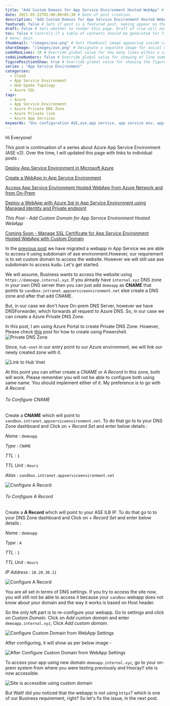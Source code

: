 ```yaml
---
title: "Add Custom Domain for App Service Environment Hosted WebApp" # Title of the blog post.
date: 2021-05-22T01:00:00+05:30 # Date of post creation.
description: "Add Custom Domain for App Service Environment Hosted WebApp" # Description used for search engine.
featured: false # Sets if post is a featured post, making appear on the home page side bar.
draft: false # Sets whether to render this page. Draft of true will not be rendered.
toc: false # Controls if a table of contents should be generated for first-level links automatically.
# menu: main
thumbnail: "/images/ase.png" # Sets thumbnail image appearing inside card on homepage.
shareImage: "/images/ase.png" # Designate a separate image for social media sharing.
codeMaxLines: 10 # Override global value for how many lines within a code block before auto-collapsing.
codeLineNumbers: false # Override global value for showing of line numbers within code block.
figurePositionShow: true # Override global value for showing the figure label.
series : "App Service Environment"
categories:
  - Cloud
  - App Service Environment
  - Hub-Spoke Topology
  - Azure SQL
tags:
  - Azure
  - App Service Environment
  - Azure Private DNS Zone
  - Azure Private link
  - Azure App Services
keywords: "dns configuration ASE,ase,app service, app service env, app service env v2,app service environment,app service environment v2,deploy application in app service environment,app service environment and private link, ase in hub spoke,hub spoke,hub spoke network,hub spoke network topology,azure hub spoke,azure hub spoke network,azure hub spoke network topology,app service environment and private endpoint,azure sql, azure sql and private endpoint,azure private dns zone, resolve azure internal DNS from your on prem,hub spoke dns forwarder,dns forwarder in hub spoke,dns forwarder in hub spoke network topology,dns forwarder"
---
```


Hi Everyone!

This post is continuation of a series about Azure App Service Environment (ASE v2). Over the time, I will updated this page with links to individual posts :  

[Deploy App Service Environment in Microsoft Azure](/post/deploy-app-service-environment-v2-in-microsoft-azure)

[Create a WebApp in App Service Environment](/post/create-a-webapp-in-app-service-environment)

[Access App Service Environment Hosted WebApp from Azure Network and from On-Prem](/post/access-app-service-environment-hosted-webapp-from-azure-network-and-from-on-prem)

[Deploy a WebApp with Azure Sql in App Service Environment using Managed Identity and Private endpoint](/post/deploy-a-webapp-with-azure-sql-in-app-service-environment-using-managed-identity-and-private-endpoint)

_This Post - Add Custom Domain for App Service Environment Hosted WebApp_

[Coming Soon - Manage SSL Certificate for App Service Environment Hosted WebApp with Custom Domain](#)

In the [previous post](/post/deploy-a-webapp-with-azure-sql-in-app-service-environment-using-managed-identity-and-private-endpoint) we have migrated a webapp in App Service we are able to access it using subdomain of ase environment.However, our requirement is to set custom domain to access the website. However we will still use ase subdomain to access kudu. Let's get started. 

We will assume, Business wants to access the website using `https://demoapp.internal.xyz`. If you already have `internal.xyz` DNS zone in your own DNS server then you can just add `demoapp` as __CNAME__ that points to `sandbox.intranet.appserviceenvironment.net` else create a DNS zone and after that add CNAME.

But, in our case we don't have On-prem DNS Server, however we have DNSForwarder, which forwards all request to Azure DNS. So, in our case we can create a Azure Private DNS Zone.

In this post, I am using Azure Portal to create Private DNS Zone. However, Please check [this](/post/resolve-azure-internal-dns-from-your-on-prem-network) post for how to create using Powershell.
![Private DNS Zone](/images/ase/internal.xyz.jpg)

Since, `hub-vnet` in our entry point to our Azure environment, we will link our newly created zone with it.

![Link to Hub Vnet](/images/ase/linktohub-internal.xyz.jpg)

At this point you can either create a _CNAME_ or _A Record_ in this zone, both will work. Please remember you will not be able to configure both using same name. You should implement either of it. My preference is to go with  _A Record_.

###### To Configure CNAME
Create a __CNAME__ which will point to `sandbox.intranet.appserviceenvironment.net`. To do that go to to your DNS Zone dashboard and Click on _+ Record Set_ and enter below details :

_Name_ : `demoapp`

_Type_ : `CNAME`

_TTL_ : `1`

_TTL Unit_ : `Hours`

_Alias_ : `sandbox.intranet.appserviceenvironment.net` 

![Configure A Record](/images/ase/configure_cname_record.jpg)

###### To Configure A Record
Create a __A Record__ which will point to your ASE ILB IP. To do that go to to your DNS Zone dashboard and Click on _+ Record Set_ and enter below details :

_Name_ : `demoapp`

_Type_ : `A`

_TTL_ : `1`

_TTL Unit_ : `Hours`

_IP Address_ : `10.20.30.11`

![Configure A Record](/images/ase/configure_a_record.jpg)

You are all set in terms of DNS settings. If you try to access the site now, you will still not be able to access it because your `sandbox` webapp does not know about your domain and the way it works is based on Host header. 

So the only left part is to re-configure your webapp. Go to settings and click on _Custom Domain_. Click on _Add custom domain_ and enter `demoapp.internal.xyz`, Click _Add custom domain_.

![Configure Custom Domain from WebApp Settings](/images/ase/add_custom_domain.jpg)

After configuring, it will show as per below image - 

![After Configure Custom Domain from WebApp Settings](/images/ase/after_add_custom_domain.jpg)


To access your app using new domain `demoapp.internal.xyz`, go to your on-prem system from where you were testing previously and Hooray!! site is now accessible.

![Site is accessible using custom domain](/images/ase/site_is_accessible.jpg)

But Wait! did you noticed that the webapp is not using `https`? which is one of our Business requirement, right? So let's fix the issue, in the next post.






